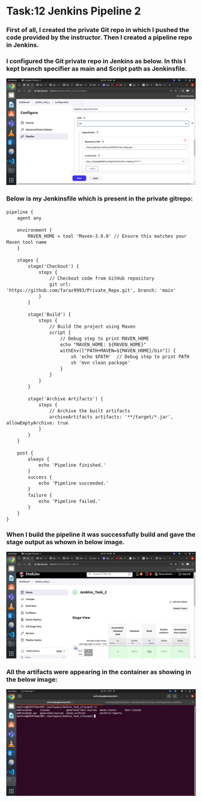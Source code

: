 # Task:12 Jenkins Pipeline 2

### First of all, I created the private Git repo in which I pushed the code provided by the instructor. Then I created a pipeline repo in Jenkins.

### I configured the Git private repo in Jenkins as below. In this I kept branch specifier as main and Script path as Jenkinsfile.

![alt text](images/Day_12_Images/Image_3)

### Below is my Jenkinsfile which is present in the private gitrepo:

```
pipeline {
    agent any

    environment {
        MAVEN_HOME = tool 'Maven-3.9.0' // Ensure this matches your Maven tool name
    }

    stages {
        stage('Checkout') {
            steps {
                // Checkout code from GitHub repository
                git url: 'https://github.com/faraz9993/Private_Repo.git', branch: 'main'
            }
        }

        stage('Build') {
            steps {
                // Build the project using Maven
                script {
                    // Debug step to print MAVEN_HOME
                    echo "MAVEN_HOME: ${MAVEN_HOME}"
                    withEnv(["PATH+MAVEN=${MAVEN_HOME}/bin"]) {
                        sh 'echo $PATH'  // Debug step to print PATH
                        sh 'mvn clean package'
                    }
                }
            }
        }

        stage('Archive Artifacts') {
            steps {
                // Archive the built artifacts
                archiveArtifacts artifacts: '**/target/*.jar', allowEmptyArchive: true
            }
        }
    }

    post {
        always {
            echo 'Pipeline finished.'
        }
        success {
            echo 'Pipeline succeeded.'
        }
        failure {
            echo 'Pipeline failed.'
        }
    }
}
```

### When I build the pipeline it was successfully build and gave the stage output as whown in below image.

![alt text](images/Day_12_Images/Image_2)

### All the artifacts were appearing in the container as showing in the below image:


![alt text](images/Day_12_Images/Image_4)



